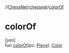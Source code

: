 //[ChessNet](../../index.md)/[chessnet](index.md)/[colorOf](color-of.md)

# colorOf

[jvm]\
fun [colorOf](color-of.md)(pc: [Piece](-piece/index.md)): [Color](-color/index.md)
